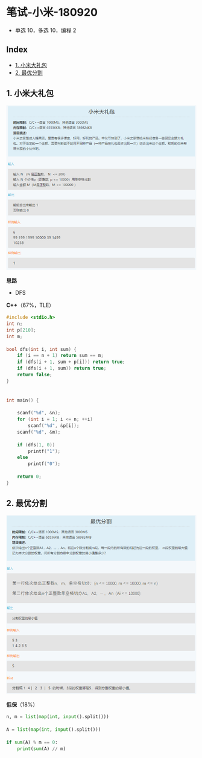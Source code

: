 笔试-小米-180920
===
- 单选 10，多选 10，编程 2

Index
---
<!-- TOC -->

- [1. 小米大礼包](#1-小米大礼包)
- [2. 最优分割](#2-最优分割)

<!-- /TOC -->

## 1. 小米大礼包
<div align="center"><img src="../_assets/TIM截图20180920192424.png" height="" /></div>

**思路**
- DFS

**C++**（67%，TLE）
```C++
#include <stdio.h>
int n;
int p[210];
int m;

bool dfs(int i, int sum) {
    if (i == n + 1) return sum == m;
    if (dfs(i + 1, sum + p[i])) return true;
    if (dfs(i + 1, sum)) return true;
    return false;
}


int main() {

    scanf("%d", &n);
    for (int i = 1; i <= n; ++i)
        scanf("%d", &p[i]);
    scanf("%d", &m);

    if (dfs(1, 0)) 
        printf("1");
    else 
        printf("0");

    return 0;
}
```

## 2. 最优分割
<div align="center"><img src="../_assets/TIM截图20180920192513.png" height="" /></div>

**低保**（18%）
```python
n, m = list(map(int, input().split()))

A = list(map(int, input().split()))

if sum(A) % m == 0:
	print(sum(A) // m)
```
